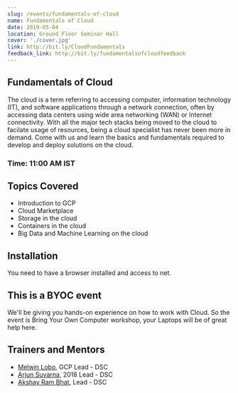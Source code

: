 ```yaml
---
slug: /events/fundamentals-of-cloud
name: Fundamentals of Cloud
date: 2019-05-04
location: Ground Floor Seminar Hall
cover: './cover.jpg'
link: http://bit.ly/CloudFundamentals
feedback_link: http://bit.ly/fundamentalsofcloudfeedback
---
```

## Fundamentals of Cloud
The cloud is a term referring to accessing computer, information technology (IT), and software applications through a network connection, often by accessing data centers using wide area networking (WAN) or Internet connectivity. With all the major tech stacks being moved to the cloud to facilate usage of resources, being a cloud specialist has never been more in demand. Come with us and learn the basics and fundamentals required to develop and deploy solutions on the cloud.
### Time: 11:00 AM IST

## Topics Covered
- Introduction to GCP
- Cloud Marketplace
- Storage in the cloud
- Containers in the cloud
- Big Data and Machine Learning on the cloud

## Installation
 You need to have a browser installed and access to net. 
## This is a BYOC event
We'll be giving you hands-on experience on how to work with Cloud. So the event is Bring Your Own Computer workshop, your Laptops will be of great help here.

## Trainers and Mentors
- [Melwin Lobo](https://github.com/melwinlobo18), GCP Lead - DSC
- [Arjun Suvarna](https://github.com/arjunsuvarna1), 2018 Lead - DSC
- [Akshay Ram Bhat](https://github.com/akshayrb22), Lead - DSC
